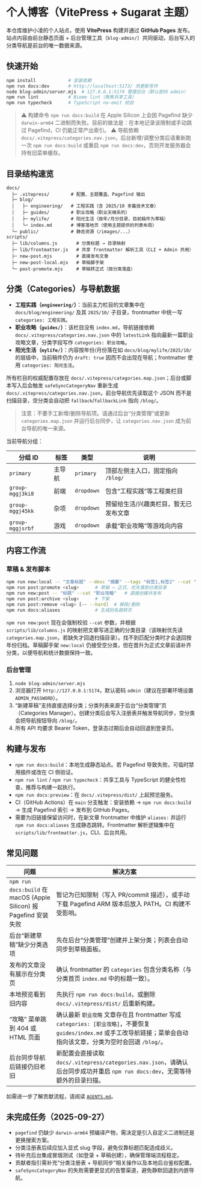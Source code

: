# 个人博客（VitePress + Sugarat 主题）

本仓库维护小凌的个人站点，使用 **VitePress** 构建并通过 **GitHub Pages** 发布。站点内容由前台静态页面 + 后台管理工具（`blog-admin/`）共同驱动，后台写入的分类导航是前台的唯一数据来源。

## 快速开始

```bash
npm install            # 安装依赖
npm run docs:dev       # http://localhost:5173/ 热更新写作
node blog-admin/server.mjs  # 127.0.0.1:5174 管理后台（默认密码 admin）
npm run lint           # Biome lint（聚焦共享工具）
npm run typecheck      # TypeScript no-emit 校验
```

> ⚠️ 构建命令 `npm run docs:build` 在 Apple Silicon 上会因 Pagefind 缺少 `darwin-arm64` 二进制而失败。目前的做法是：在本地记录该限制或手动跳过 Pagefind，CI 仍能正常产出索引。
> ⚠️ 导航依赖 `docs/.vitepress/categories.nav.json`，后台新增/调整分类后请重新跑一次 `npm run docs:build` 或重启 `npm run docs:dev`，否则开发服务器会持有旧菜单缓存。

## 目录结构速览

```
docs/
  ├─ .vitepress/        # 配置、主题覆盖、Pagefind 输出
  ├─ blog/
  │   ├─ engineering/   # 工程实践（含 2025/10 多篇技术文章）
  │   ├─ guides/        # 职业攻略（职业天梯系列）
  │   ├─ mylife/        # 阳光生活（按年/月分目录，目前稿件为草稿）
  │   └─ index.md       # 博客落地页（使用主题提供的列表布局）
  └─ public/            # 静态资源（/images/...）
scripts/
  ├─ lib/columns.js       # 分类标题 → 目录映射
  ├─ lib/frontmatter.js   # 共享 frontmatter 解析工具（CLI + Admin 共用）
  ├─ new-post.mjs         # 直接发布文章
  ├─ new-post-local.mjs   # 草稿脚手架
  └─ post-promote.mjs     # 草稿转正式（按分类落盘）
```

## 分类（Categories）与导航数据

- **工程实践（`engineering/`）**：当前主力栏目的文章集中在 `docs/blog/engineering/` 及其 `2025/10/` 子目录，frontmatter 中统一写 `categories: 工程实践`。
- **职业攻略（`guides/`）**：该栏目没有 `index.md`，导航链接依赖 `docs/.vitepress/categories.nav.json` 中的 `latestLink` 指向最新一篇职业攻略文章，分类字段写作 `categories: 职业攻略`。
- **阳光生活（`mylife/`）**：内容按年份/月份落在如 `docs/blog/mylife/2025/10/` 的层级中，当前稿件仍为 `draft: true` 因而不会出现在导航；frontmatter 使用 `categories: 阳光生活`。

所有栏目的权威配置存放在 `docs/.vitepress/categories.map.json`；后台或脚本写入后会触发 `safeSyncCategoryNav` 重新生成 `docs/.vitepress/categories.nav.json`，前台导航优先读取这个 JSON 而不是扫描目录，空分类会自动把 `fallback`/`fallbackLink` 指向 `/blog/`。

> 注意：不要手工新增/删除导航项。请通过后台“分类管理”或更新 `categories.map.json` 并运行后台同步，让 `categories.nav.json` 成为前台导航的唯一来源。

当前导航分组：

| 分组 ID | 标签 | 类型 | 说明 |
| --- | --- | --- | --- |
| `primary` | 主导航 | `primary` | 顶部左侧主入口，固定指向 `/blog/` |
| `group-mggj3ki8` | 前端 | `dropdown` | 包含“工程实践”等工程类栏目 |
| `group-mggj45kk` | 杂项 | `dropdown` | 预留给生活/兴趣类栏目，暂无已发布文章 |
| `group-mggjsrbf` | 游戏 | `dropdown` | 承载“职业攻略”等游戏向内容 |

## 内容工作流

### 草稿 & 发布脚本

```bash
npm run new:local -- "文章标题" --desc "摘要" --tags "标签1,标签2" --cat "工程实践"
npm run post:promote <slug>      # 草稿 → 正式，优先落到分类目录
npm run new:post -- "标题" --cat "职业攻略"   # 直接创建并发布
npm run post:archive <slug>      # 下架
npm run post:remove <slug> [-- --hard]  # 移除/删除
npm run docs:aliases             # 生成别名跳转页
```

`npm run new:post` 现在会强制校验 `--cat` 参数，并根据 `scripts/lib/columns.js` 的映射把文章写进正确的分类目录（该映射优先读 `categories.map.json`，若缺失才回退扫描目录）。找不到匹配分类时才会退回按年份归档。草稿脚手架 `new:local` 仍接受空分类，但在晋升为正式文章前请补齐分类，以便导航和统计数据保持一致。

### 后台管理

1. `node blog-admin/server.mjs`
2. 浏览器打开 `http://127.0.0.1:5174`，默认密码 `admin`（建议在部署环境设置 `ADMIN_PASSWORD`）。
3. “新建草稿”支持直接选择分类；分类列表来源于后台“分类管理”页（Categories Manager）。创建分类后会写入注册表并触发导航同步，空分类会把导航按钮导向 `/blog/`。
4. 所有 API 均要求 Bearer Token，登录态过期后会自动回退到登录页。

## 构建与发布

- `npm run docs:build`：本地生成静态站点。若 Pagefind 导致失败，可临时禁用插件或改在 CI 侧验证。
- `npm run lint` / `npm run typecheck`：共享工具与 TypeScript 的健全性检查，推荐与构建一起执行。
- `npm run docs:preview`：在 `docs/.vitepress/dist/` 上起预览服务。
- CI（GitHub Actions）在 `main` 分支触发：安装依赖 → `npm run docs:build` → 生成 Pagefind 索引 → 发布到 GitHub Pages。
- 需要为旧链接保留访问时，在新文章 frontmatter 中维护 `aliases:` 并运行 `npm run docs:aliases` 生成静态跳转。Frontmatter 解析逻辑集中在 `scripts/lib/frontmatter.js`，CLI、后台共用。

## 常见问题

| 问题 | 解决方案 |
| --- | --- |
| `npm run docs:build` 在 macOS (Apple Silicon) 报 Pagefind 安装失败 | 暂记为已知限制（写入 PR/commit 描述），或手动下载 Pagefind ARM 版本后放入 PATH。CI 构建不受影响。 |
| 后台“新建草稿”缺少分类选项 | 先在后台“分类管理”创建并上架分类；列表会自动同步到草稿面板。 |
| 发布的文章没有展示在分类页 | 确认 frontmatter 的 `categories` 包含分类名称（与分类首页 `index.md` 中的标题一致）。 |
| 本地预览看到旧内容 | 先执行 `npm run docs:build`，或删除 `docs/.vitepress/dist/` 后重新构建。 |
| “攻略” 菜单跳到 404 或 HTML 页面 | 确认最新 `职业攻略` 文章存在且 frontmatter 写成 `categories: [职业攻略]`，不要恢复 `guides/index.md` 或手工改导航链接；菜单会自动指向该文章，分类为空时会回退 `/blog/`。 |
| 后台同步导航后链接仍旧老旧 | 新配置会直接读取 `docs/.vitepress/categories.nav.json`，请确认后台同步成功并重启 `npm run docs:dev`，无需等待额外的目录扫描。 |

如需进一步了解贡献流程，请阅读 [`AGENTS.md`](./AGENTS.md)。

## 未完成任务（2025-09-27）

- `pagefind` 仍缺少 `darwin-arm64` 预编译产物，需决定是引入自定义二进制还是更换搜索方案。
- 分类注册表后续应加入显式 slug 字段，避免仅靠标题匹配造成歧义。
- 待补充后台集成冒烟测试（如登录 + 草稿创建），确保管理端流程稳定。
- 贡献者指引需补充“分类注册表 + 导航同步”相关操作以及本地后台鉴权配置。
- `safeSyncCategoryNav` 的失败需要更显式的告警渠道，避免静默回退到内嵌导航。
